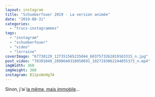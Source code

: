```yaml
---
layout: instagram
title: "Schueberfouer 2019 - La version animée"
date: "2019-08-31"
categories: 
  - "trucs-instagrammes"
tags: 
  - "instagram"
  - "schueberfouer"
  - "video"
  - "lorraine"
coverImage: "67730129_127351565235044_6037573262819163315_n.jpg"
post_video: "70391040_2890640310950691_1027193062244055373_n.mp4"
imgWidth: 360
imgHeight: 360
instagram: B11psWoHg7A
---
```


Sinon, j'ai [la même, mais immobile](/2019/08/schueberfouer-2019/)...
